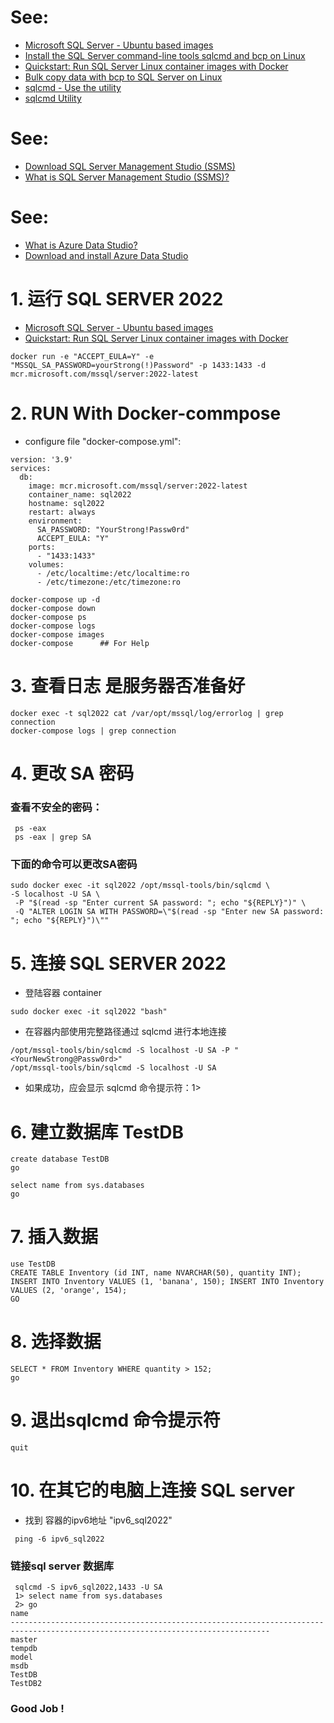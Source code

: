 # See:
- [Microsoft SQL Server - Ubuntu based images](https://hub.docker.com/_/microsoft-mssql-server)
- [Install the SQL Server command-line tools sqlcmd and bcp on Linux](https://learn.microsoft.com/en-us/sql/linux/sql-server-linux-setup-tools?view=sql-server-ver16)
- [Quickstart: Run SQL Server Linux container images with Docker](https://learn.microsoft.com/en-us/sql/linux/quickstart-install-connect-docker?view=sql-server-ver16&pivots=cs1-bash)
- [Bulk copy data with bcp to SQL Server on Linux](https://learn.microsoft.com/en-us/sql/linux/sql-server-linux-migrate-bcp?view=sql-server-ver16)
- [sqlcmd - Use the utility](https://learn.microsoft.com/en-us/sql/ssms/scripting/sqlcmd-use-the-utility?source=recommendations&view=sql-server-ver16)
- [sqlcmd Utility](https://learn.microsoft.com/en-us/sql/tools/sqlcmd-utility?source=recommendations&view=sql-server-ver16)

# See:
- [Download SQL Server Management Studio (SSMS)](https://learn.microsoft.com/en-us/sql/ssms/download-sql-server-management-studio-ssms?view=sql-server-ver16)
- [What is SQL Server Management Studio (SSMS)?](https://learn.microsoft.com/en-us/sql/ssms/sql-server-management-studio-ssms?view=sql-server-ver16)

# See:
- [What is Azure Data Studio?](https://learn.microsoft.com/en-us/sql/azure-data-studio/what-is-azure-data-studio?view=sql-server-ver16)
- [Download and install Azure Data Studio](https://learn.microsoft.com/en-us/sql/azure-data-studio/download-azure-data-studio?view=sql-server-ver16)

# 1. 运行 SQL SERVER 2022
- [Microsoft SQL Server - Ubuntu based images](https://hub.docker.com/_/microsoft-mssql-server)
- [Quickstart: Run SQL Server Linux container images with Docker](https://learn.microsoft.com/en-us/sql/linux/quickstart-install-connect-docker?view=sql-server-ver16&pivots=cs1-bash)
```
docker run -e "ACCEPT_EULA=Y" -e "MSSQL_SA_PASSWORD=yourStrong(!)Password" -p 1433:1433 -d mcr.microsoft.com/mssql/server:2022-latest
```

# 2. RUN With Docker-commpose 
- configure file  "docker-compose.yml":
```
version: '3.9'
services:
  db:
    image: mcr.microsoft.com/mssql/server:2022-latest
    container_name: sql2022
    hostname: sql2022
    restart: always
    environment:
      SA_PASSWORD: "YourStrong!Passw0rd"
      ACCEPT_EULA: "Y"
    ports:
      - "1433:1433"
    volumes:
      - /etc/localtime:/etc/localtime:ro
      - /etc/timezone:/etc/timezone:ro

```

```
docker-compose up -d
docker-compose down
docker-compose ps
docker-compose logs
docker-compose images
docker-compose      ## For Help
```

# 3. 查看日志 是服务器否准备好

```
docker exec -t sql2022 cat /var/opt/mssql/log/errorlog | grep connection
docker-compose logs | grep connection
```

# 4. 更改 SA 密码
### 查看不安全的密码：
```
 ps -eax
 ps -eax | grep SA
```

### 下面的命令可以更改SA密码
```
sudo docker exec -it sql2022 /opt/mssql-tools/bin/sqlcmd \
-S localhost -U SA \
 -P "$(read -sp "Enter current SA password: "; echo "${REPLY}")" \
 -Q "ALTER LOGIN SA WITH PASSWORD=\"$(read -sp "Enter new SA password: "; echo "${REPLY}")\""
```
# 5. 连接 SQL SERVER 2022 
- 登陆容器 container
```
sudo docker exec -it sql2022 "bash"
```
- 在容器内部使用完整路径通过 sqlcmd 进行本地连接
```
/opt/mssql-tools/bin/sqlcmd -S localhost -U SA -P "<YourNewStrong@Passw0rd>"
/opt/mssql-tools/bin/sqlcmd -S localhost -U SA
```
- 如果成功，应会显示 sqlcmd 命令提示符：1>

# 6. 建立数据库 TestDB

```
create database TestDB
go

select name from sys.databases
go

```

# 7. 插入数据
```
use TestDB
CREATE TABLE Inventory (id INT, name NVARCHAR(50), quantity INT);
INSERT INTO Inventory VALUES (1, 'banana', 150); INSERT INTO Inventory VALUES (2, 'orange', 154);
GO
```

# 8. 选择数据

```
SELECT * FROM Inventory WHERE quantity > 152;
go
```

# 9. 退出sqlcmd 命令提示符
```
quit
```

# 10. 在其它的电脑上连接 SQL server
- 找到 容器的ipv6地址 "ipv6_sql2022"
```
 ping -6 ipv6_sql2022
``` 
### 链接sql server 数据库
````
 sqlcmd -S ipv6_sql2022,1433 -U SA
 1> select name from sys.databases
 2> go
name                                                                                                                            
--------------------------------------------------------------------------------------------------------------------------------
master                                                                                                                          
tempdb                                                                                                                          
model                                                                                                                           
msdb                                                                                                                            
TestDB                                                                                                                          
TestDB2 
````
### Good Job !

